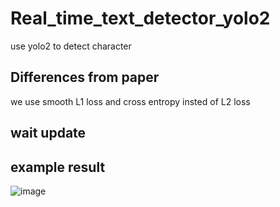 # Real_time_text_detector_yolo2
use yolo2 to detect character

## Differences from paper
we use smooth L1 loss  and cross entropy insted of L2 loss
## wait update

## example result
 ![image](https://github.com/wushilian/Real_time_text_detector_yolo2/tree/master/result/result.jpg)
